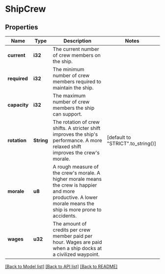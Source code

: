 # ShipCrew

## Properties
Name | Type | Description | Notes
------------ | ------------- | ------------- | -------------
**current** | **i32** | The current number of crew members on the ship. | 
**required** | **i32** | The minimum number of crew members required to maintain the ship. | 
**capacity** | **i32** | The maximum number of crew members the ship can support. | 
**rotation** | **String** | The rotation of crew shifts. A stricter shift improves the ship's performance. A more relaxed shift improves the crew's morale. | [default to "STRICT".to_string()]
**morale** | **u8** | A rough measure of the crew's morale. A higher morale means the crew is happier and more productive. A lower morale means the ship is more prone to accidents. | 
**wages** | **u32** | The amount of credits per crew member paid per hour. Wages are paid when a ship docks at a civilized waypoint. | 

[[Back to Model list]](../README.md#documentation-for-models) [[Back to API list]](../README.md#documentation-for-api-endpoints) [[Back to README]](../README.md)


